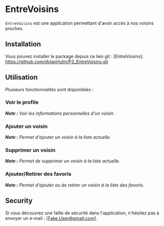 # EntreVoisins

`EntreVoisins` est une application permettant d'avoir accès à nos voisins proches.

## Installation

Vous pouvez installer le package depuis ce lien git : [EntreVoisins]: https://github.com/dylanHulin/P3_EntreVoisins.git

## Utilisation

Plusieurs fonctionnalités sont disponibles :

### Voir le profile
***Note :*** *Voir les informations personnelles d'un voisin.* 

### Ajouter un voisin
***Note :*** *Permet d'ajouter un voisin à la liste actuelle.* 

### Supprimer un voisin
***Note :*** *Permet de supprimer un voisin à la liste actuelle.*

### Ajouter/Retirer des favoris
***Note :*** *Permet d'ajouter ou de retirer un voisin à la liste des favoris.*

## Security

Si vous découvrez une faille de sécurité dans l'application, n'hésitez pas à envoyer un e-mail  : [Fake.User@gmail.com].





